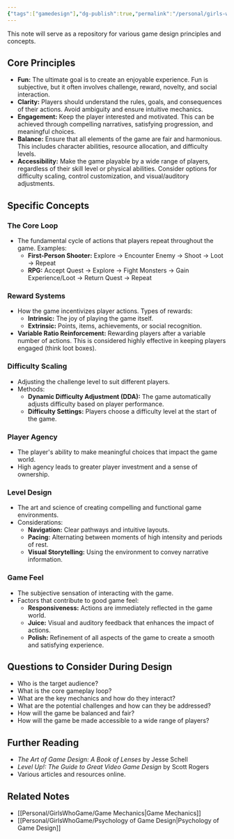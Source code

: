 ```yaml
---
{"tags":["gamedesign"],"dg-publish":true,"permalink":"/personal/girls-who-game/game-design-principles/","dgPassFrontmatter":true}
---
```


This note will serve as a repository for various game design principles and concepts.

## Core Principles

*   **Fun:** The ultimate goal is to create an enjoyable experience. Fun is subjective, but it often involves challenge, reward, novelty, and social interaction.
*   **Clarity:** Players should understand the rules, goals, and consequences of their actions. Avoid ambiguity and ensure intuitive mechanics.
*   **Engagement:** Keep the player interested and motivated. This can be achieved through compelling narratives, satisfying progression, and meaningful choices.
*   **Balance:** Ensure that all elements of the game are fair and harmonious. This includes character abilities, resource allocation, and difficulty levels.
*   **Accessibility:** Make the game playable by a wide range of players, regardless of their skill level or physical abilities. Consider options for difficulty scaling, control customization, and visual/auditory adjustments.

## Specific Concepts

### The Core Loop

*   The fundamental cycle of actions that players repeat throughout the game. Examples:
    *   **First-Person Shooter:** Explore -> Encounter Enemy -> Shoot -> Loot -> Repeat
    *   **RPG:** Accept Quest -> Explore -> Fight Monsters -> Gain Experience/Loot -> Return Quest -> Repeat

### Reward Systems

*   How the game incentivizes player actions.  Types of rewards:
    *   **Intrinsic:** The joy of playing the game itself.
    *   **Extrinsic:** Points, items, achievements, or social recognition.
*   **Variable Ratio Reinforcement:**  Rewarding players after a variable number of actions. This is considered highly effective in keeping players engaged (think loot boxes).

### Difficulty Scaling

*   Adjusting the challenge level to suit different players.
*   Methods:
    *   **Dynamic Difficulty Adjustment (DDA):** The game automatically adjusts difficulty based on player performance.
    *   **Difficulty Settings:** Players choose a difficulty level at the start of the game.

### Player Agency

*   The player's ability to make meaningful choices that impact the game world.
*   High agency leads to greater player investment and a sense of ownership.

### Level Design

*   The art and science of creating compelling and functional game environments.
*   Considerations:
    *   **Navigation:** Clear pathways and intuitive layouts.
    *   **Pacing:** Alternating between moments of high intensity and periods of rest.
    *   **Visual Storytelling:** Using the environment to convey narrative information.

### Game Feel

*   The subjective sensation of interacting with the game.
*   Factors that contribute to good game feel:
    *   **Responsiveness:** Actions are immediately reflected in the game world.
    *   **Juice:** Visual and auditory feedback that enhances the impact of actions.
    *   **Polish:** Refinement of all aspects of the game to create a smooth and satisfying experience.

## Questions to Consider During Design

*   Who is the target audience?
*   What is the core gameplay loop?
*   What are the key mechanics and how do they interact?
*   What are the potential challenges and how can they be addressed?
*   How will the game be balanced and fair?
*   How will the game be made accessible to a wide range of players?

## Further Reading

*   *The Art of Game Design: A Book of Lenses* by Jesse Schell
*   *Level Up!: The Guide to Great Video Game Design* by Scott Rogers
*   Various articles and resources online.

## Related Notes

*   [[Personal/GirlsWhoGame/Game Mechanics\|Game Mechanics]]
*   [[Personal/GirlsWhoGame/Psychology of Game Design\|Psychology of Game Design]]